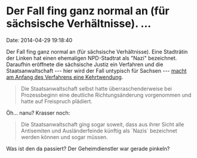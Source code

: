Der Fall fing ganz normal an (für sächsische Verhältnisse). \...
================================================================

Date: 2014-04-29 19:18:40

Der Fall fing ganz normal an (für sächsische Verhältnisse). Eine
Stadträtin der Linken hat einen ehemaligen NPD-Stadtrat als \"Nazi\"
bezeichnet. Daraufhin eröffnete die sächsische Justiz ein Verfahren und
die Staatsanwaltschaft --- hier wird der Fall untypisch für Sachsen ---
[macht am Anfang des Verfahrens eine
Kehrtwendung](http://www.l-iz.de/Leben/F%C3%A4lle%20und%20Unf%C3%A4lle/2014/04/Vorabmeldung-Na-Du-Nazi-Staatsanwaltschaft-zieht-zurueck.html).

> Die Staatsanwaltschaft selbst hatte überraschenderweise bei
> Prozessbeginn eine deutliche Richtungsänderung vorgenommen und hatte
> auf Freispruch plädiert.

Öh\... nanu? Krasser noch:

> Die Staatsanwaltschaft ging sogar soweit, dass aus ihrer Sicht alle
> Antisemiten und Ausländerfeinde künftig als \`Nazis\` bezeichnet
> werden können und sogar müssen.

Was ist den da passiert? Der Geheimdienstler war gerade pinkeln?
